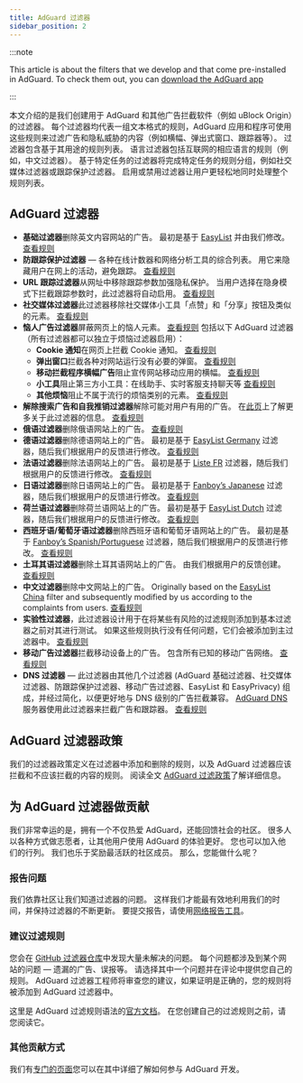 ```yaml
---
title: AdGuard 过滤器
sidebar_position: 2
---
```


:::note

This article is about the filters that we develop and that come pre-installed in AdGuard. To check them out, you can [download the AdGuard app](https://adguard.com/download.html?auto=true)

:::

本文介绍的是我们创建用于 AdGuard 和其他广告拦截软件（例如 uBlock Origin）的过滤器。 每个过滤器均代表一组文本格式的规则，AdGuard 应用和程序可使用这些规则来过滤广告和隐私威胁的内容（例如横幅、弹出式窗口、跟踪器等）。 过滤器包含基于其用途的规则列表。 语言过滤器包括互联网的相应语言的规则（例如，中文过滤器）。 基于特定任务的过滤器将完成特定任务的规则分组，例如社交媒体过滤器或跟踪保护过滤器。 启用或禁用过滤器让用户更轻松地同时处理整个规则列表。

## AdGuard 过滤器

* **基础过滤器**删除英文内容网站的广告。 最初是基于 [EasyList](https://easylist.to/) 并由我们修改。 [查看规则](https://raw.githubusercontent.com/AdguardTeam/FiltersRegistry/master/filters/filter_2_Base/filter.txt)
* **防跟踪保护过滤器** — 各种在线计数器和网络分析工具的综合列表。 用它来隐藏用户在网上的活动，避免跟踪。 [查看规则](https://raw.githubusercontent.com/AdguardTeam/FiltersRegistry/master/filters/filter_3_Spyware/filter.txt)
* **URL 跟踪过滤器**从网址中移除跟踪参数加强隐私保护。 当用户选择在隐身模式下拦截跟踪参数时，此过滤器将自动启用。 [查看规则](https://raw.githubusercontent.com/AdguardTeam/FiltersRegistry/master/filters/filter_17_TrackParam/filter.txt)
* **社交媒体过滤器**此过滤器移除社交媒体小工具「点赞」和「分享」按钮及类似的元素。 [查看规则](https://raw.githubusercontent.com/AdguardTeam/FiltersRegistry/master/filters/filter_4_Social/filter.txt)
* **恼人广告过滤器**屏蔽网页上的恼人元素。 [查看规则](https://raw.githubusercontent.com/AdguardTeam/FiltersRegistry/master/filters/filter_14_Annoyances/filter.txt) 包括以下 AdGuard 过滤器（所有过滤器都可以独立于烦恼过滤器启用）：
  * **Cookie 通知**在网页上拦截 Cookie 通知。 [查看规则](https://raw.githubusercontent.com/AdguardTeam/FiltersRegistry/master/filters/filter_18_Annoyances_Cookies/filter.txt)
  * **弹出窗口**拦截各种对网站运行没有必要的弹窗。 [查看规则](https://raw.githubusercontent.com/AdguardTeam/FiltersRegistry/master/filters/filter_19_Annoyances_Popups/filter.txt)
  * **移动拦截程序横幅广告**阻止宣传网站移动应用的横幅。 [查看规则](https://raw.githubusercontent.com/AdguardTeam/FiltersRegistry/master/filters/filter_20_Annoyances_MobileApp/filter.txt)
  * **小工具**阻止第三方小工具：在线助手、实时客服支持聊天等 [查看规则](https://raw.githubusercontent.com/AdguardTeam/FiltersRegistry/master/filters/filter_22_Annoyances_Widgets/filter.txt)
  * **其他烦恼**阻止不属于流行的烦恼类别的元素。 [查看规则](https://raw.githubusercontent.com/AdguardTeam/FiltersRegistry/master/filters/filter_21_Annoyances_Other/filter.txt)
* **解除搜索广告和自我推销过滤器**解除可能对用户有用的广告。 在[此页](../search-ads)上了解更多关于此过滤器的信息。 [查看规则](https://raw.githubusercontent.com/AdguardTeam/FiltersRegistry/master/filters/filter_10_Useful/filter.txt)
* **俄语过滤器**删除俄语网站上的广告。 [查看规则](https://raw.githubusercontent.com/AdguardTeam/FiltersRegistry/master/filters/filter_1_Russian/filter.txt)
* **德语过滤器**删除德语网站上的广告。 最初是基于 [EasyList Germany](https://easylist.to/) 过滤器，随后我们根据用户的反馈进行修改。 [查看规则](https://raw.githubusercontent.com/AdguardTeam/FiltersRegistry/master/filters/filter_6_German/filter.txt)
* **法语过滤器**删除法语网站上的广告。 最初是基于 [Liste FR](https://forums.lanik.us/viewforum.php?f=91) 过滤器，随后我们根据用户的反馈进行修改。 [查看规则](https://raw.githubusercontent.com/AdguardTeam/FiltersRegistry/master/filters/filter_16_French/filter.txt)
* **日语过滤器**删除日语网站上的广告。 最初是基于 [Fanboy’s Japanese](https://www.fanboy.co.nz/fanboy-japanese.txt) 过滤器，随后我们根据用户的反馈进行修改。 [查看规则](https://raw.githubusercontent.com/AdguardTeam/FiltersRegistry/master/filters/filter_7_Japanese/filter.txt)
* **荷兰语过滤器**删除荷兰语网站上的广告。 最初是基于 [EasyList Dutch](https://easylist.to/) 过滤器，随后我们根据用户的反馈进行修改。 [查看规则](https://raw.githubusercontent.com/AdguardTeam/FiltersRegistry/master/filters/filter_8_Dutch/filter.txt)
* **西班牙语/葡萄牙语过滤器**删除西班牙语和葡萄牙语网站上的广告。 最初是基于 [Fanboy’s Spanish/Portuguese](https://www.fanboy.co.nz/fanboy-espanol.txt) 过滤器，随后我们根据用户的反馈进行修改。 [查看规则](https://raw.githubusercontent.com/AdguardTeam/FiltersRegistry/master/filters/filter_9_Spanish/filter.txt)
* **土耳其语过滤器**删除土耳其语网站上的广告。 由我们根据用户的反馈创建。 [查看规则](https://raw.githubusercontent.com/AdguardTeam/FiltersRegistry/master/filters/filter_13_Turkish/filter.txt)
* **中文过滤器**删除中文网站上的广告。 Originally based on the [EasyList China](https://github.com/easylist/easylistchina) filter and subsequently modified by us according to the complaints from users. [查看规则](https://raw.githubusercontent.com/AdguardTeam/FiltersRegistry/master/filters/filter_224_Chinese/filter.txt)
* **实验性过滤器**，此过滤器设计用于在将某些有风险的过滤规则添加到基本过滤器之前对其进行测试。 如果这些规则执行没有任何问题，它们会被添加到主过滤器中。 [查看规则](https://raw.githubusercontent.com/AdguardTeam/FiltersRegistry/master/filters/filter_5_Experimental/filter.txt)
* **移动广告过滤器**拦截移动设备上的广告。 包含所有已知的移动广告网络。 [查看规则](https://raw.githubusercontent.com/AdguardTeam/FiltersRegistry/master/filters/filter_11_Mobile/filter.txt)
* **DNS 过滤器** — 此过滤器由其他几个过滤器 (AdGuard 基础过滤器、社交媒体过滤器、防跟踪保护过滤器、移动广告过滤器、EasyList 和 EasyPrivacy) 组成，并经过简化，以便更好地与 DNS 级别的广告拦截兼容。 [AdGuard DNS](https://adguard-dns.io/kb) 服务器使用此过滤器来拦截广告和跟踪器。 [查看规则](https://raw.githubusercontent.com/AdguardTeam/FiltersRegistry/master/filters/filter_15_DnsFilter/filter.txt)

## AdGuard 过滤器政策

我们的过滤器政策定义在过滤器中添加和删除的规则，以及 AdGuard 过滤器应该拦截和不应该拦截的内容的规则。 阅读全文 [AdGuard 过滤政策](../filter-policy)了解详细信息。

## 为 AdGuard 过滤器做贡献

我们非常幸运的是，拥有一个不仅热爱 AdGuard，还能回馈社会的社区。 很多人以各种方式做志愿者，让其他用户使用 AdGuard 的体验更好。 您也可以加入他们的行列。 我们也乐于奖励最活跃的社区成员。 那么，您能做什么呢？

### 报告问题

我们依靠社区让我们知道过滤器的问题。 这样我们才能最有效地利用我们的时间，并保持过滤器的不断更新。 要提交报告，请使用[网络报告工具](https://agrd.io/report)。

### 建议过滤规则

您会在 [GitHub 过滤器仓库](https://github.com/AdguardTeam/AdguardFilters/issues)中发现大量未解决的问题。 每个问题都涉及到某个网站的问题 — 遗漏的广告、误报等。 请选择其中一个问题并在评论中提供您自己的规则。 AdGuard 过滤器工程师将审查您的建议，如果证明是正确的，您的规则将被添加到 AdGuard 过滤器中。

这里是 AdGuard 过滤规则语法的[官方文档](../create-own-filters)。 在您创建自己的过滤规则之前，请您阅读它。

### 其他贡献方式

我们有[专门的页面](https://adguard.com/contribute.html)您可以在其中详细了解如何参与 AdGuard 开发。

